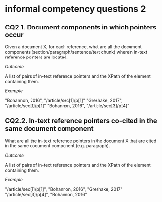 # informal competency questions 2

## CQ2.1. Document components in which pointers occur

Given a document X, for each reference, what are all the document components (section/paragraph/sentence/text chunk) wherein in-text reference pointers are located.

*Outcome*

A list of pairs of in-text reference pointers and the XPath of the element containing them.

*Example*

"Bohannon, 2016", "/article/sec[1]/p[1]"
"Greshake, 2017", "/article/sec[1]/p[1]"
"Bohannon, 2016", "/article/sec[3]/p[4]"


## CQ2.2. In-text reference pointers co-cited in the same document component

What are all the in-text reference pointers in the document X that are cited in the same document component (e.g. paragraph).

*Outcome*

A list of pairs of in-text reference pointers and the XPath of the element containing them.

*Example*

"/article/sec[1]/p[1]", "Bohannon, 2016", "Greshake, 2017"
"/article/sec[3]/p[4]", "Bohannon, 2016"
